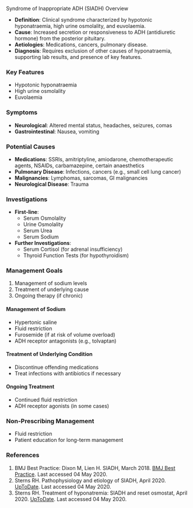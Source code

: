 Syndrome of Inappropriate ADH (SIADH) Overview
- **Definition**: Clinical syndrome characterized by hypotonic hyponatraemia, high urine osmolality, and euvolaemia.
- **Cause**: Increased secretion or responsiveness to ADH (antidiuretic hormone) from the posterior pituitary.
- **Aetiologies**: Medications, cancers, pulmonary disease.
- **Diagnosis**: Requires exclusion of other causes of hyponatraemia, supporting lab results, and presence of key features.

### Key Features
- Hypotonic hyponatraemia
- High urine osmolality
- Euvolaemia

### Symptoms
- **Neurological**: Altered mental status, headaches, seizures, comas
- **Gastrointestinal**: Nausea, vomiting

### Potential Causes
- **Medications**: SSRIs, amitriptyline, amiodarone, chemotherapeutic agents, NSAIDs, carbamazepine, certain anaesthetics
- **Pulmonary Disease**: Infections, cancers (e.g., small cell lung cancer)
- **Malignancies**: Lymphomas, sarcomas, GI malignancies
- **Neurological Disease**: Trauma

### Investigations
- **First-line**:
  - Serum Osmolality
  - Urine Osmolality
  - Serum Urea
  - Serum Sodium
- **Further Investigations**:
  - Serum Cortisol (for adrenal insufficiency)
  - Thyroid Function Tests (for hypothyroidism)

### Management Goals
1. Management of sodium levels
2. Treatment of underlying cause
3. Ongoing therapy (if chronic)

#### Management of Sodium
- Hypertonic saline
- Fluid restriction
- Furosemide (if at risk of volume overload)
- ADH receptor antagonists (e.g., tolvaptan)

#### Treatment of Underlying Condition
- Discontinue offending medications
- Treat infections with antibiotics if necessary

#### Ongoing Treatment
- Continued fluid restriction
- ADH receptor agonists (in some cases)

### Non-Prescribing Management
- Fluid restriction
- Patient education for long-term management

### References
1. BMJ Best Practice: Dixon M, Lien H. SIADH, March 2018. [BMJ Best Practice](https://bestpractice.bmj.com/topics/en-gb/196?q=Syndrome%20of%20inappropriate%20antidiuretic%20hormone&c=suggested). Last accessed 04 May 2020.
2. Sterns RH. Pathophysiology and etiology of SIADH, April 2020. [UpToDate](https://www.uptodate.com/contents/pathophysiology-and-etiology-of-the-syndrome-of-inappropriate-antidiuretic-hormone-secretion-siadh). Last accessed 04 May 2020.
3. Sterns RH. Treatment of hyponatremia: SIADH and reset osmostat, April 2020. [UpToDate](https://www.uptodate.com/contents/treatment-of-hyponatremia-syndrome-of-inappropriate-antidiuretic-hormone-secretion-siadh-and-reset-osmostat). Last accessed 04 May 2020.